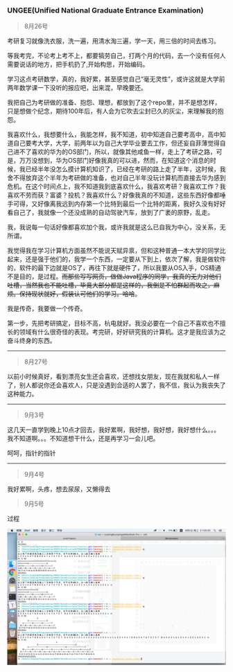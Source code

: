 ### UNGEE(Unified National Graduate Entrance Examination)

> 8月26号

考研复习就像洗衣服，洗一遍，用清水淘三遍，学一天，用三倍的时间去练习。

等我考完，不论考上考不上，都要犒劳自己，打两个月的代码，去一个没有任何人需要说话的地方，把手机扔了,开始构思，开始编码。

学习这点考研数学，真的，我好累，甚至感觉自己“毫无灵性”，或许这就是大学前两年数学课一下没听的报应吧，出来混，早晚要还。

我把自己为考研做的准备、抱怨、理想，都放到了这个repo里，并不是想怎样，只是想做个纪念，期待100年后，有人会为它吹去尘封已久的灰尘，来理解我的抱怨。

我喜欢什么，我想要什么，我能怎样，我不知道，初中知道自己要考高中，高中知道自己要考大学，大学，前两年以为自己大学毕业要去工作，但还妄自菲薄觉得自己进不了喜欢的华为的OS部门，所以，就像其他咸鱼一样，走上了考研之路，可是，万万没想到，华为OS部门好像我真的可以进，然而，在知道这个消息的时候，我已经半年没怎么摸计算机知识了，已经在考研的路上走了半年，这时候，我舍不得放弃这个半年为考研做的准备，也对自己半年没玩计算机而直接去华为感到危机。在这个时间点上，我不知道我到底喜欢什么，我喜欢考研？我喜欢工作？我喜欢不劳而获？富婆？投机？我喜欢什么？好像我真的不知道，这些东西好像都唾手可得，又好像离我远到内存第一个比特到最后一个比特的距离，我好久没有好好看自己了，我就像一个还没成熟的自动驾驶汽车，放到了广袤的原野，乱走。

我，我说每一句话好像都喜欢加个我，或许我就是这么已自我为中心，没关系，无所谓。

我觉得我在学习计算机方面虽然不能说天赋异禀，但和这种普通一本大学的同学比起来，还是强于他们的，我学一个东西，一定要从下到上，依次了解，我是做软件的，软件的最下边就是OS了，再往下就是硬件了，所以我要从OS入手，OS精通不是目的，是过程。~~而那些写写网页，做做Java程序的同学，我真的无力对他们吐槽，当然我也不能吐槽，毕竟大部分都是这样的，我倒是不怕群起而攻之，麻烦。保持现状就好，假装认可他们的学习。哈哈~~。

我是传奇，我要做一个传奇。

第一步，先把考研搞定，目标不高，杭电就好。我没必要在一个自己不喜欢也不擅长的领域有什么很奇怪的表现。考完研，好好研究我的计算机。这才是我应该为之奋斗终身的东西。



----------

> 8月27号

以前小时候真好，看到漂亮女生还会喜欢，还想找女朋友，现在我就和私人一样了，别人都说你还会喜欢人，只是没遇到合适的人罢了，我不信，我认为我丧失了这种能力。



-------

> 9月3号

这几天一直学到晚上10点才回去，我好累啊，我好想，我好想，我好想什么。。。我不知道啊。。。不知道想干什么，还是再学习一会儿吧。


呵呵，指针的指针

---------

> 9月4号

我好累啊，头疼，想去尿尿，又懒得去



> 9月5号

过程

![image-20180905210609214](./assets/image-20180905210609214.png)


